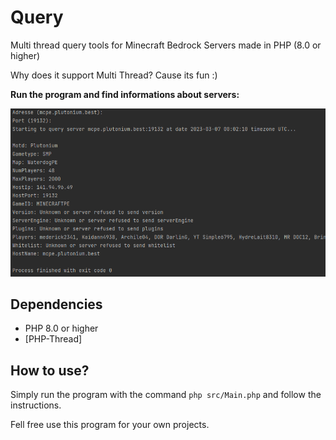# Query
Multi thread query tools for Minecraft Bedrock Servers made in PHP (8.0 or higher)

Why does it support Multi Thread? Cause its fun :)

**Run the program and find informations about servers:**

![img.png](images/query_exemple.png)

## Dependencies

- PHP 8.0 or higher
- [PHP-Thread]

## How to use?

Simply run the program with the command `php src/Main.php` and follow the instructions.

Fell free use this program for your own projects.